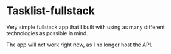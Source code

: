 # Tasklist-fullstack

Very simple fullstack app that I built with using as many different technologies as possible in mind.

The app will not work right now, as I no longer host the API.
